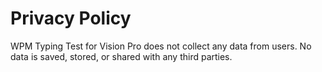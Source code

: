 # Privacy Policy

WPM Typing Test for Vision Pro does not collect any data from users. No data is saved, stored, or shared with any third parties.
